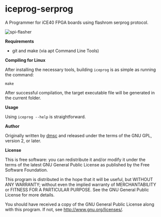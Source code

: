 iceprog-serprog
===

A Programmer for iCE40 FPGA boards using flashrom serprog protocol.

![spi-flasher](https://raw.githubusercontent.com/florolf/spi-flasher/master/img/front.jpg)

**Requirements**

* git and make (via apt Command Line Tools)

**Compiling for Linux**

After installing the necessary tools, building `iceprog` is as simple as running the command:

```
make
```

After successful compilation, the target executable file will be generated in the current folder.

**Usage**

Using `iceprog --help` is straightforward.

**Author**

Originally written by [dmsc](https://github.com/dmsc/iceprog-serprog) and released under the terms of the GNU GPL, version 2, or later. 

**License**

This is free software: you can redistribute it and/or modify it under the terms of
the latest GNU General Public License as published by the Free Software Foundation.

This program is distributed in the hope that it will be useful, but WITHOUT ANY WARRANTY;
without even the implied warranty of MERCHANTABILITY or FITNESS FOR A PARTICULAR PURPOSE.
See the GNU General Public License for more details.

You should have received a copy of the GNU General Public License along with this program.
If not, see <http://www.gnu.org/licenses/>.
